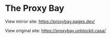 # The Proxy Bay

View mirror site: https://proxybay.pages.dev/

View original site: https://proxybay.unblockit.casa/

